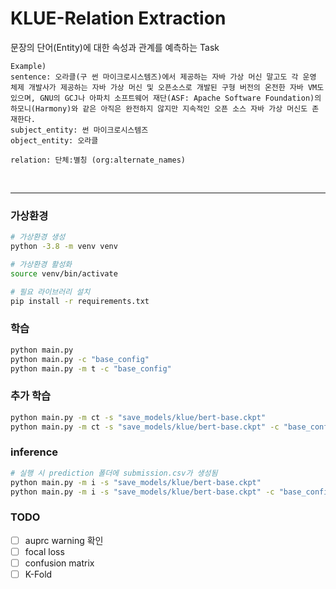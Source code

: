 # KLUE-Relation Extraction

문장의 단어(Entity)에 대한 속성과 관계를 예측하는 Task

```
Example)
sentence: 오라클(구 썬 마이크로시스템즈)에서 제공하는 자바 가상 머신 말고도 각 운영 체제 개발사가 제공하는 자바 가상 머신 및 오픈소스로 개발된 구형 버전의 온전한 자바 VM도 있으며, GNU의 GCJ나 아파치 소프트웨어 재단(ASF: Apache Software Foundation)의 하모니(Harmony)와 같은 아직은 완전하지 않지만 지속적인 오픈 소스 자바 가상 머신도 존재한다.
subject_entity: 썬 마이크로시스템즈
object_entity: 오라클

relation: 단체:별칭 (org:alternate_names)
```

<br/>

---

### 가상환경
```bash
# 가상환경 생성
python -3.8 -m venv venv

# 가상환경 활성화
source venv/bin/activate

# 필요 라이브러리 설치
pip install -r requirements.txt
```

### 학습
```bash
python main.py
python main.py -c "base_config"
python main.py -m t -c "base_config"
```

### 추가 학습
```bash
python main.py -m ct -s "save_models/klue/bert-base.ckpt"
python main.py -m ct -s "save_models/klue/bert-base.ckpt" -c "base_config"
```

### inference
```bash
# 실행 시 prediction 폴더에 submission.csv가 생성됨
python main.py -m i -s "save_models/klue/bert-base.ckpt"
python main.py -m i -s "save_models/klue/bert-base.ckpt" -c "base_config"
```

### TODO
- [ ] auprc warning 확인
- [ ] focal loss
- [ ] confusion matrix
- [ ] K-Fold
